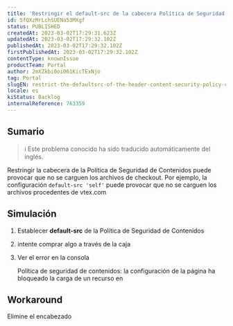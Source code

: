 ```yaml
---
title: 'Restringir el default-src de la cabecera Política de Seguridad de Contenidos podría romper el Checkout'
id: 5fQXzMrLchSUENa53MXgf
status: PUBLISHED
createdAt: 2023-03-02T17:29:31.623Z
updatedAt: 2023-03-02T17:29:32.102Z
publishedAt: 2023-03-02T17:29:32.102Z
firstPublishedAt: 2023-03-02T17:29:32.102Z
contentType: knownIssue
productTeam: Portal
author: 2mXZkbi0oi061KicTExNjo
tag: Portal
slugEN: restrict-the-defaultsrc-of-the-header-content-security-policy-could-break-the-checkout
locale: es
kiStatus: Backlog
internalReference: 763359
---
```


## Sumario

>ℹ️ Este problema conocido ha sido traducido automáticamente del inglés.


Restringir la cabecera de la Política de Seguridad de Contenidos puede provocar que no se carguen los archivos de checkout. Por ejemplo, la configuración `default-src 'self'` puede provocar que no se carguen los archivos procedentes de vtex.com


##

## Simulación



1. Establecer **default-src** de la Política de Seguridad de Contenidos
2. intente comprar algo a través de la caja
3. Ver el error en la consola

    Política de seguridad de contenidos: la configuración de la página ha bloqueado la carga de un recurso en




## Workaround


Elimine el encabezado




